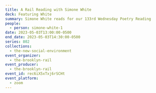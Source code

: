 ```yaml
---
title: A Rail Reading with Simone White
deck: Featuring White
summary: Simone White reads for our 133rd Wednesday Poetry Reading
people:
  - person: simone-white-1
date: 2023-05-03T13:00:00-0500
end_date: 2023-05-03T14:30:00-0500
series: 802
collections:
  - the-new-social-environment
event_organizer:
  - the-brooklyn-rail
event_producer:
  - the-brooklyn-rail
event_id: rec6iX5xTxj6rSCHt
event_platform:
  - zoom
---
```

